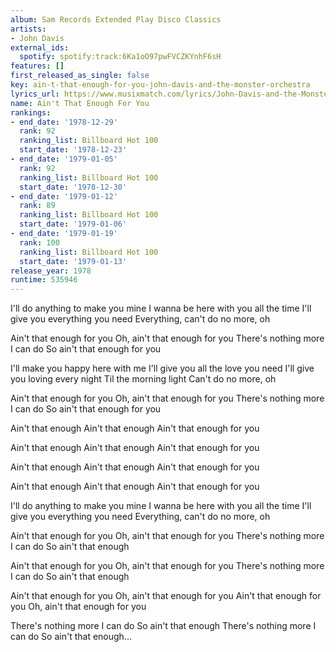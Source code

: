 ```yaml
---
album: Sam Records Extended Play Disco Classics
artists:
- John Davis
external_ids:
  spotify: spotify:track:6Ka1oO97pwFVCZKYnhF6sH
features: []
first_released_as_single: false
key: ain-t-that-enough-for-you-john-davis-and-the-monster-orchestra
lyrics_url: https://www.musixmatch.com/lyrics/John-Davis-and-the-Monster-Orchestra/Ain-t-That-Enough-for-You
name: Ain't That Enough For You
rankings:
- end_date: '1978-12-29'
  rank: 92
  ranking_list: Billboard Hot 100
  start_date: '1978-12-23'
- end_date: '1979-01-05'
  rank: 92
  ranking_list: Billboard Hot 100
  start_date: '1978-12-30'
- end_date: '1979-01-12'
  rank: 89
  ranking_list: Billboard Hot 100
  start_date: '1979-01-06'
- end_date: '1979-01-19'
  rank: 100
  ranking_list: Billboard Hot 100
  start_date: '1979-01-13'
release_year: 1978
runtime: 535946
---
```

I'll do anything to make you mine
I wanna be here with you all the time
I'll give you everything you need
Everything, can't do no more, oh

Ain't that enough for you
Oh, ain't that enough for you
There's nothing more I can do
So ain't that enough for you

I'll make you happy here with me
I'll give you all the love you need
I'll give you loving every night
Til the morning light
Can't do no more, oh

Ain't that enough for you
Oh, ain't that enough for you
There's nothing more I can do
So ain't that enough for you

Ain't that enough
Ain't that enough
Ain't that enough for you

Ain't that enough
Ain't that enough
Ain't that enough for you

Ain't that enough
Ain't that enough
Ain't that enough for you

Ain't that enough
Ain't that enough
Ain't that enough for you

I'll do anything to make you mine
I wanna be here with you all the time
I'll give you everything you need
Everything, can't do no more, oh

Ain't that enough for you
Oh, ain't that enough for you
There's nothing more I can do
So ain't that enough

Ain't that enough for you
Oh, ain't that enough for you
There's nothing more I can do
So ain't that enough

Ain't that enough for you
Oh, ain't that enough for you
Ain't that enough for you
Oh, ain't that enough for you

There's nothing more I can do
So ain't that enough
There's nothing more I can do
So ain't that enough...
